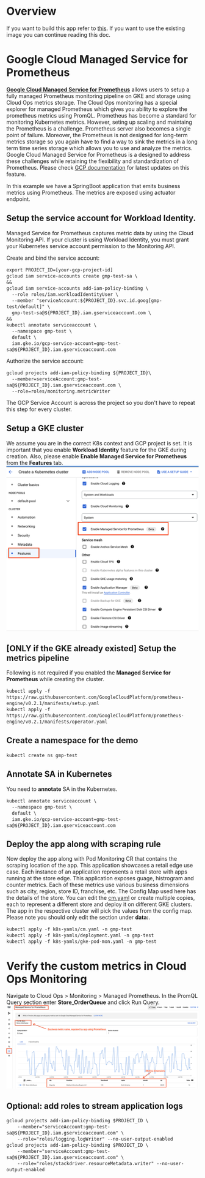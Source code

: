 # Overview
If you want to build this app refer to [this](application-overview-and-build.md).
If you want to use the existing image you can continue reading this doc. 

# Google Cloud Managed Service for Prometheus
[**Google Cloud Managed Service for Prometheus**](https://cloud.google.com/stackdriver/docs/managed-prometheus) allows users to setup a fully managed Prometheus monitoring pipeline on GKE and storage using Cloud Ops metrics storage. 
The Cloud Ops monitoring has a special explorer for managed Prometheus which gives you ability to explore the prometheus metrics using PromQL. 
Prometheus has become a standard for monitoring Kubernetes metrics. However, seting up scaling and maintaing the Prometheus is a challenge. Prometheus server also becomes a single point of failure. Moreover, the Prometheus is not designed for long-term metrics storage so you again have to find a way to sink the metrics in a long term time series storage which allows you to use and analyze the metrics. 
Google Cloud Managed Service for Prometheus is a designed to address these challenges while retaining the flexibility and standardization of Prometheus. 
Please check [GCP documentation](https://cloud.google.com/stackdriver/docs/managed-prometheus) for latest updates on this feature. 

In this example we have a SpringBoot application that emits business metrics using Prometheus. The metrics are exposed using actuator endpoint. 

## Setup the service account for Workload Identity. 
Managed Service for Prometheus captures metric data by using the Cloud Monitoring API. If your cluster is using Workload Identity, you must grant your Kubernetes service account permission to the Monitoring API. 

Create and bind the service account: 
```
export PROJECT_ID=[your-gcp-project-id]
gcloud iam service-accounts create gmp-test-sa \
&&
gcloud iam service-accounts add-iam-policy-binding \
  --role roles/iam.workloadIdentityUser \
  --member "serviceAccount:${PROJECT_ID}.svc.id.goog[gmp-test/default]" \
  gmp-test-sa@${PROJECT_ID}.iam.gserviceaccount.com \
&&
kubectl annotate serviceaccount \
  --namespace gmp-test \
  default \
  iam.gke.io/gcp-service-account=gmp-test-sa@${PROJECT_ID}.iam.gserviceaccount.com
```
Authorize the service account:
```
gcloud projects add-iam-policy-binding ${PROJECT_ID}\
  --member=serviceAccount:gmp-test-sa@${PROJECT_ID}.iam.gserviceaccount.com \
  --role=roles/monitoring.metricWriter
```
The GCP Service Account is across the project so you don't have to repeat this step for every cluster. 

## Setup a GKE cluster
We assume you are in the correct K8s context and GCP project is set. 
It is important that you enable **Workload Identity** feature for the GKE during creation. 
Also, please enable **Enable Managed Service for Prometheus** from the **Features** tab.
![Managed Service for Prometheus](ManagedServicePrometheus.png?raw=true)

## [ONLY if the GKE already existed] Setup the metrics pipeline 
Following is not required if you enabled the **Managed Service for Prometheus** while creating the cluster. 
```
kubectl apply -f https://raw.githubusercontent.com/GoogleCloudPlatform/prometheus-engine/v0.2.1/manifests/setup.yaml
kubectl apply -f https://raw.githubusercontent.com/GoogleCloudPlatform/prometheus-engine/v0.2.1/manifests/operator.yaml
```

## Create a namespace for the demo
```
kubectl create ns gmp-test
```

## Annotate SA in Kubernetes
You need to **annotate** SA in the Kubernetes.
```
kubectl annotate serviceaccount \
  --namespace gmp-test \
  default \
  iam.gke.io/gcp-service-account=gmp-test-sa@${PROJECT_ID}.iam.gserviceaccount.com
```

## Deploy the app along with scraping rule
Now deploy the app along with Pod Monitoring CR that contains the scraping location of the app. 
This application showcases a retail edge use case. Each instance of an application represents a retail store with apps running at the store edge. 
This application exposes guage, histrogram and counter metrics. 
Each of these metrics use various business dimensions such as city, region, store ID, franchise, etc. 
The Config Map used here has the details of the store. You can edit the [cm.yaml](k8s-yamls/cm.yaml) or create multiple copies, each to represent a different store and deploy it on different GKE clusters. The app in the respective cluster will pick the values from the config map. Please note you should only edit the section under **data:**. 
```
kubectl apply -f k8s-yamls/cm.yaml -n gmp-test
kubectl apply -f k8s-yamls/deployment.yaml -n gmp-test
kubectl apply -f k8s-yamls/gke-pod-mon.yaml -n gmp-test
```

# Verify the custom metrics in Cloud Ops Monitoring
Navigate to Cloud Ops > Monitoring > Managed Prometheus.
In the PromQL Query section enter **Store_OrderQueue** and click Run Query.
![Custom Metrics](prometheus-app-metric.png?raw=true)

## Optional: add roles to stream application logs
```
gcloud projects add-iam-policy-binding $PROJECT_ID \
    --member="serviceAccount:gmp-test-sa@${PROJECT_ID}.iam.gserviceaccount.com" \
    --role="roles/logging.logWriter" --no-user-output-enabled
gcloud projects add-iam-policy-binding $PROJECT_ID \
    --member="serviceAccount:gmp-test-sa@${PROJECT_ID}.iam.gserviceaccount.com" \
    --role="roles/stackdriver.resourceMetadata.writer" --no-user-output-enabled
```

